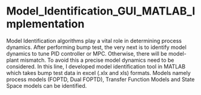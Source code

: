 # Model_Identification_GUI_MATLAB_Implementation
Model Identification algorithms play a vital role in determining process dynamics. After performing bump test, the very next is to identify model dynamics to tune PID controller or MPC. Otherwise, there will be model-plant mismatch. To avoid this a precise model dynamics need to be considered. In this line, I developed model identification tool in MATLAB which takes bump test data in excel (.xlx and xls) formats. Models namely process models (FOPTD, Dual FOPTD), Transfer Function Models and State Space models can be identified.
